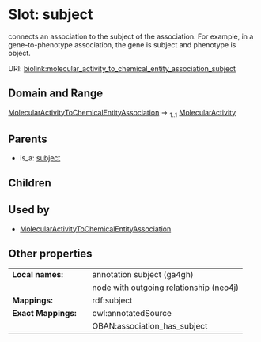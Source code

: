 
# Slot: subject


connects an association to the subject of the association. For example, in a gene-to-phenotype association, the gene is subject and phenotype is object.

URI: [biolink:molecular_activity_to_chemical_entity_association_subject](https://w3id.org/biolink/molecular_activity_to_chemical_entity_association_subject)


## Domain and Range

[MolecularActivityToChemicalEntityAssociation](MolecularActivityToChemicalEntityAssociation.md) &#8594;  <sub>1..1</sub> [MolecularActivity](MolecularActivity.md)

## Parents

 *  is_a: [subject](subject.md)

## Children


## Used by

 * [MolecularActivityToChemicalEntityAssociation](MolecularActivityToChemicalEntityAssociation.md)

## Other properties

|  |  |  |
| --- | --- | --- |
| **Local names:** | | annotation subject (ga4gh) |
|  | | node with outgoing relationship (neo4j) |
| **Mappings:** | | rdf:subject |
| **Exact Mappings:** | | owl:annotatedSource |
|  | | OBAN:association_has_subject |

